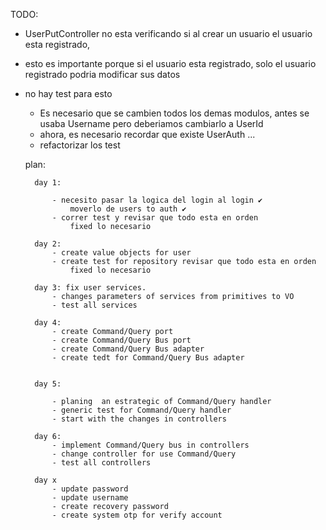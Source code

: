 TODO:
- UserPutController no esta verificando si al crear un usuario el usuario esta registrado,
- esto es importante porque si el usuario esta registrado, solo el usuario registrado podria modificar sus datos
- no hay test para esto

    - Es necesario que se cambien todos los demas modulos, antes se usaba Username pero deberiamos cambiarlo a UserId   
    - ahora, es necesario recordar que existe UserAuth ...
    - refactorizar los test

    plan:

        day 1:

            - necesito pasar la logica del login al login ✔️
                moverlo de users to auth ✔️
            - correr test y revisar que todo esta en orden  
                fixed lo necesario

        day 2:
            - create value objects for user
            - create test for repository revisar que todo esta en orden
                fixed lo necesario
            
        day 3: fix user services.
            - changes parameters of services from primitives to VO
            - test all services

        day 4:
            - create Command/Query port
            - create Command/Query Bus port
            - create Command/Query Bus adapter
            - create tedt for Command/Query Bus adapter


        day 5: 

            - planing  an estrategic of Command/Query handler 
            - generic test for Command/Query handler 
            - start with the changes in controllers
        
        day 6: 
            - implement Command/Query bus in controllers
            - change controller for use Command/Query
            - test all controllers

        day x
            - update password
            - update username
            - create recovery password
            - create system otp for verify account